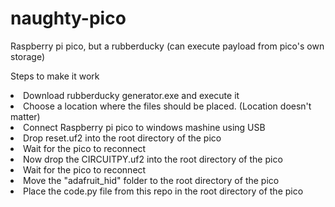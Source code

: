 # naughty-pico
Raspberry pi pico, but a rubberducky (can execute payload from pico's own storage)

<p>Steps to make it work</p>
<li>Download rubberducky generator.exe and execute it</li>
<li>Choose a location where the files should be placed. (Location doesn't matter)</li>
<li>Connect Raspberry pi pico to windows mashine using USB</li>
<li>Drop reset.uf2 into the root directory of the pico</li>
<li>Wait for the pico to reconnect</li>
<li>Now drop the CIRCUITPY.uf2 into the root directory of the pico</li>
<li>Wait for the pico to reconnect</li>
<li>Move the "adafruit_hid" folder to the root directory of the pico</li>
<li>Place the code.py file from this repo in the root directory of the pico</li>

